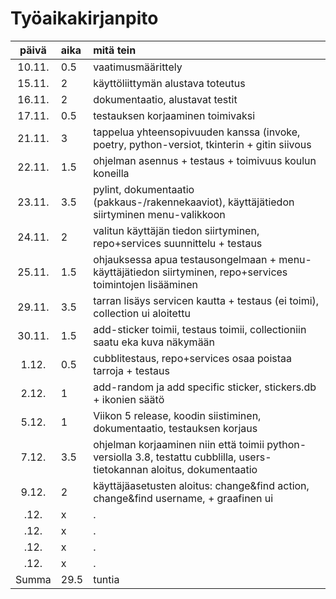 # Työaikakirjanpito

| päivä | aika | mitä tein  |
| :----:|:-----| :-----|
| 10.11. | 0.5    | vaatimusmäärittely |
| 15.11. | 2    | käyttöliittymän alustava toteutus |
| 16.11. | 2    | dokumentaatio, alustavat testit|
| 17.11. | 0.5  | testauksen korjaaminen toimivaksi|
| 21.11. | 3    | tappelua yhteensopivuuden kanssa (invoke, poetry, python-versiot, tkinterin + gitin siivous |
| 22.11. | 1.5  | ohjelman asennus + testaus + toimivuus koulun koneilla|
| 23.11. | 3.5  | pylint, dokumentaatio (pakkaus-/rakennekaaviot), käyttäjätiedon siirtyminen menu-valikkoon|
| 24.11. | 2  | valitun käyttäjän tiedon siirtyminen, repo+services suunnittelu + testaus|
| 25.11. | 1.5  | ohjauksessa apua testausongelmaan + menu-käyttäjätiedon siirtyminen, repo+services toimintojen lisääminen|
| 29.11. | 3.5  | tarran lisäys servicen kautta + testaus (ei toimi), collection ui aloitettu|
| 30.11. | 1.5  | add-sticker toimii, testaus toimii, collectioniin saatu eka kuva näkymään|
| 1.12. | 0.5  | cubblitestaus, repo+services osaa poistaa tarroja + testaus|
| 2.12. | 1  | add-random ja add specific sticker, stickers.db + ikonien säätö|
| 5.12. | 1  | Viikon 5 release, koodin siistiminen, dokumentaatio, testauksen korjaus|
| 7.12. | 3.5  | ohjelman korjaaminen niin että toimii python-versiolla 3.8, testattu cubblilla, users-tietokannan aloitus, dokumentaatio|
| 9.12. | 2  | käyttäjäasetusten aloitus: change&find action, change&find username, + graafinen ui|
| .12. | x  | .|
| .12. | x  | .|
| .12. | x  | .|
| .12. | x  | .|
| Summa | 29.5  | tuntia|
